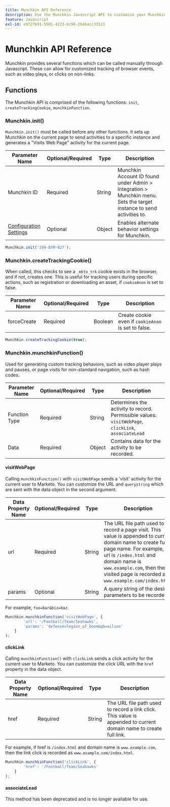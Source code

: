 ```yaml
---
title: Munchkin API Reference
description: Use the Munchkin Javascript API to customize your Munchkin data.
feature: Javascript
exl-id: e9727691-5501-4223-bc98-2b4bacc33513
---
```

# Munchkin API Reference

Munchkin provides several functions which can be called manually through Javascript. These can allow for customized tracking of browser events, such as video plays, or clicks on non-links.

## Functions

The Munchkin API is comprised of the following functions: `init`, `createTrackingCookie`, `munchkinFunction`.

### Munchkin.init()

`Munchkin.init()` must be called before any other functions. It sets up Munchkin on the current page to send activities to a specific instance and generates a "Visits Web Page" activity for the current page.

| Parameter Name  |   Optional/Required   |  Type   |  Description |
| --- | --- | --- | --- |
| Munchkin ID  |   Required  |   String  |   Munchkin Account ID found under Admin > Integration > Munchkin menu. Sets the target instance to send activities to.|
| [Configuration Settings](configuration.md)  |   Optional   |  Object   |  Enables alternate behavior settings for Munchkin.|

```javascript
Munchkin.init('299-BYM-827');
```

### Munchkin.createTrackingCookie()

When called, this checks to see a `_mkto_trk` cookie exists in the browser, and if not, creates one. This is useful for tracking users during specific actions, such as registration or downloading an asset, if `cookieAnon` is set to false.

| Parameter Name  |   Optional/Required   |  Type   |  Description |
| --- | --- | --- | --- |
| forceCreate  |   Required  |   Boolean   |  Create cookie even if `cookieAnon` is set to false.|


```javascript
Munchkin.createTrackingCookie(true);
```

### Munchkin.munchkinFunction()

Used for generating custom tracking behaviors, such as video player plays and pauses, or page visits for non-standard navigation, such as hash codes.

| Parameter Name  |   Optional/Required   |  Type   |  Description |
| --- | --- | --- | --- |
|Function Type  |   Required  |   String   |  Determines the activity to record. Permissible values: `visitWebPage`, `clickLink`, `associateLead` |
| Data  |   Required  |   Object  |   Contains data for the activity to be recorded.|

#### visitWebPage

Calling `munchkinFunction()` with `visitWebPage` sends a 'visit' activity for the current user to Marketo. You can customize the URL and `querystring` which are sent with the data object in the second argument.

| Data Property Name  |   Optional/Required   |  Type   |  Description |
| --- | --- | --- | --- |
|url  |   Required  |   String   |  The URL file path used to record a page visit.  This value is appended to current domain name to create full page name. For example, if url is `/index.html` and domain name is `www.example.com`, then the visited page is recorded as `www.example.com/index.html`. |
| params  |   Optional  |   String  |   A query string of the desired parameters to be recorded.|

For example, `foo=bar&biz=baz`.

```javascript
Munchkin.munchkinFunction('visitWebPage', {
        'url': '/Football/Team/Seahawks',
        'params': 'defense=legion_of_boom&qb=wilson'
    }
);
```

#### clickLink

Calling `munchkinFunction()` with `clickLink` sends a click activity for the current user to Marketo. You can customize the click URL with the `href` property in the data object.

| Data Property Name  |   Optional/Required   |  Type   |  Description |
| --- | --- | --- | --- |
| href  |   Required  |   String   |  The URL file path used to record a link click. This value is appended to current domain name to create full link.|

For example, if href is `/index.html` and domain name is `www.example.com`, then the link click is recorded as `www.example.com/index.html`.

```javascript
Munchkin.munchkinFunction('clickLink', {
        'href': '/Football/Team/Seahawks'
    }
);
```

#### associateLead

This method has been deprecated and is no longer available for use.
